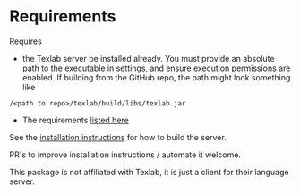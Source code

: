 # Requirements

Requires
- the Texlab server be installed already. You must provide an absolute path to the executable in settings, and ensure execution permissions are enabled. If building from the GitHub repo, the path might look something like
```
/<path to repo>/texlab/build/libs/texlab.jar
```

- The requirements [listed here](https://texlab.netlify.com/docs#requirements)

See the [installation instructions](https://github.com/efoerster/texlab#getting-started) for how to build the server.

PR's to improve installation instructions / automate it welcome.

This package is not affiliated with Texlab, it is just a client for their language server.
